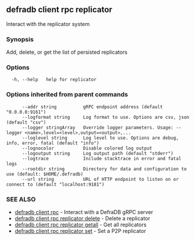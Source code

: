 ## defradb client rpc replicator

Interact with the replicator system

### Synopsis

Add, delete, or get the list of persisted replicators

### Options

```
  -h, --help   help for replicator
```

### Options inherited from parent commands

```
      --addr string          gRPC endpoint address (default "0.0.0.0:9161")
      --logformat string     Log format to use. Options are csv, json (default "csv")
      --logger stringArray   Override logger parameters. Usage: --logger <name>,level=<level>,output=<output>,...
      --loglevel string      Log level to use. Options are debug, info, error, fatal (default "info")
      --lognocolor           Disable colored log output
      --logoutput string     Log output path (default "stderr")
      --logtrace             Include stacktrace in error and fatal logs
      --rootdir string       Directory for data and configuration to use (default: $HOME/.defradb)
      --url string           URL of HTTP endpoint to listen on or connect to (default "localhost:9181")
```

### SEE ALSO

* [defradb client rpc](defradb_client_rpc.md)	 - Interact with a DefraDB gRPC server
* [defradb client rpc replicator delete](defradb_client_rpc_replicator_delete.md)	 - Delete a replicator
* [defradb client rpc replicator getall](defradb_client_rpc_replicator_getall.md)	 - Get all replicators
* [defradb client rpc replicator set](defradb_client_rpc_replicator_set.md)	 - Set a P2P replicator

